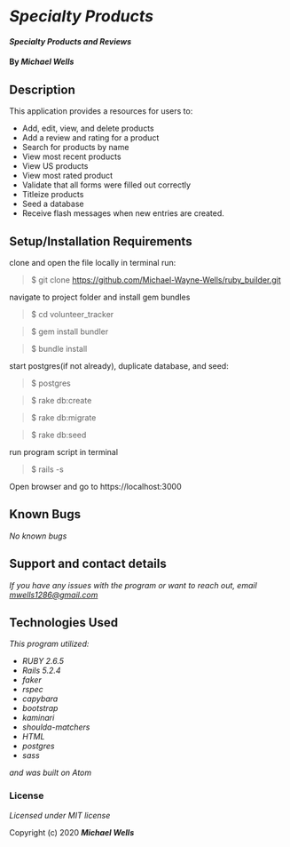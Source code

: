 # _Specialty Products_

#### _Specialty Products and Reviews_

#### By _**Michael Wells**_

## Description
This application provides a resources for users to:
* Add, edit, view, and delete products
* Add a review and rating for a product
* Search for products by name
* View most recent products
* View US products
* View most rated product
* Validate that all forms were filled out correctly
* Titleize products
* Seed a database
* Receive flash messages when new entries are created.


## Setup/Installation Requirements


clone and open the file locally
in terminal run:

>$ git clone https://github.com/Michael-Wayne-Wells/ruby_builder.git

navigate to project folder and install gem bundles

>$ cd volunteer_tracker

>$ gem install bundler

>$ bundle install

start postgres(if not already), duplicate database, and seed:

>$ postgres

>$ rake db:create

>$ rake db:migrate

>$ rake db:seed


run program script in terminal

>$ rails -s

Open browser and go to https://localhost:3000

## Known Bugs

_No known bugs_

## Support and contact details

_If you have any issues with the program or want to reach out, email [mwells1286@gmail.com](href="mailto:mwells1286@gmail.com")_

## Technologies Used

_This program utilized:_
* _RUBY 2.6.5_
* _Rails 5.2.4_
* _faker_
* _rspec_
* _capybara_
* _bootstrap_
* _kaminari_
* _shoulda-matchers_
* _HTML_
* _postgres_
* _sass_

_and was built on Atom_

### License

*Licensed under MIT license*

Copyright (c) 2020 **_Michael Wells_**
